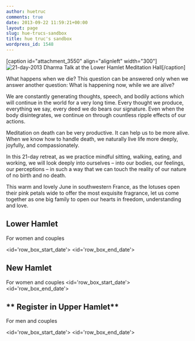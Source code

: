 ```yaml
---
author: huetruc
comments: true
date: 2013-09-22 11:59:21+00:00
layout: page
slug: hue-trucs-sandbox
title: hue truc's sandbox
wordpress_id: 1548
---
```


[caption id="attachment_3550" align="alignleft" width="300"]![21-day-2013](http://plumvillage.org/wp-content/uploads/2013/11/21-day-2013-300x198.jpg) Dharma Talk at the Lower Hamlet Meditation Hall[/caption]

What happens when we die? This question can be answered only when we answer another question: What is happening now, while we are alive?

We are constantly generating thoughts, speech, and bodily actions which will continue in the world for a very long time. Every thought we produce, everything we say, every deed we do bears our signature. Even when the body disintegrates, we continue on through countless ripple effects of our actions.

Meditation on death can be very productive. It can help us to be more alive. When we know how to handle death, we naturally live life more deeply, joyfully, and compassionately.

In this 21-day retreat, as we practice mindful sitting, walking, eating, and working, we will look deeply into ourselves – into our bodies, our feelings, our perceptions – in such a way that we can touch the reality of our nature of no birth and no death.

This warm and lovely June in southwestern France, as the lotuses open their pink petals wide to offer the most exquisite fragrance, let us come together as one big family to open our hearts in freedom, understanding and love.




## **Lower Hamlet**




For women and couples


<id='row_box_start_date'> [](javascript:js_show_calendar('box_start_date',null);)
<id='row_box_end_date'>




## **New Hamlet**


For women and couples
<id='row_box_start_date'> [](javascript:js_show_calendar('box_start_date',null);)
<id='row_box_end_date'>




## ** Register in Upper Hamlet**




For men and couples


<id='row_box_start_date'> [](javascript:js_show_calendar('box_start_date',null);)
<id='row_box_end_date'>





